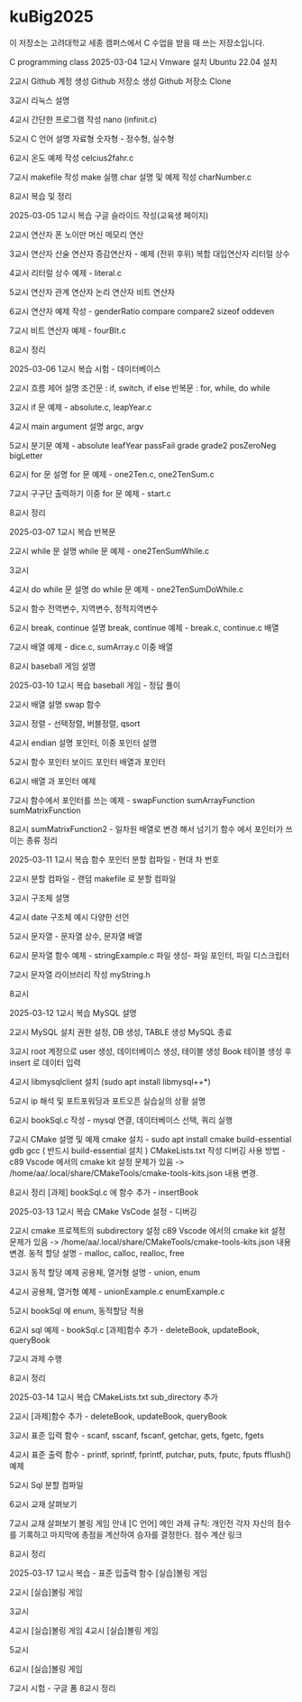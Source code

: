 # kuBig2025
이 저장소는 고려대학교 세종 캠퍼스에서 C 수업을 받을 때 쓰는 저장소입니다.

C programming class
2025-03-04
1교시
Vmware 설치
Ubuntu 22.04 설치

2교시
Github 계정 생성
Github 저장소 생성
Github 저장소 Clone

3교시
리눅스 설명

4교시
간단한 프로그램 작성 nano (infinit.c)

5교시
C 언어 설명
자료형
숫자형 - 정수형, 실수형

6교시
온도 예제 작성 celcius2fahr.c

7교시
makefile 작성
make 실행
char 설명 및 예제 작성 charNumber.c

8교시
복습 및 정리


2025-03-05
1교시
복습
구글 슬라이드 작성(교육생 페이지)

2교시
연산자
폰 노이만 머신
메모리 연산

3교시
연산자
산술 연산자
증감연산자 - 예제 (전위 후위)
복합 대입연산자
리터럴 상수

4교시
리터럴 상수 예제 - literal.c

5교시
연산자
관계 연산자
논리 연산자
비트 연산자

6교시
연산자 예제 작성 - genderRatio compare compare2 sizeof oddeven

7교시
비트 연산자 예제 - fourBIt.c

8교시
정리


2025-03-06
1교시
복습
시험 - 데이터베이스

2교시
흐름 제어 설명
조건문 : if, switch, if else
반복문 : for, while, do while

3교시
if 문 예제 - absolute.c, leapYear.c

4교시
main argument 설명 argc, argv

5교시
분기문 예제 - absolute leafYear passFail grade grade2 posZeroNeg bigLetter

6교시
for 문 설명
for 문 예제 - one2Ten.c, one2TenSum.c

7교시
구구단 출력하기
이중 for 문 예제 - start.c

8교시
정리



2025-03-07
1교시
복습
반복문

2교시
while 문 설명
while 문 예제 - one2TenSumWhile.c

3교시

4교시
do while 문 설명
do while 문 예제 - one2TenSumDoWhile.c

5교시
함수
전역변수, 지역변수, 정적지역변수

6교시
break, continue 설명
break, continue 예제 - break.c, continue.c
배열

7교시
배열 예제 - dice.c, sumArray.c
이중 배열

8교시
baseball 게임 설명


2025-03-10
1교시
복습
baseball 게임 - 정답 풀이

2교시
배열 설명
swap 함수

3교시
정렬 - 선택정렬, 버블정렬, qsort

4교시
endian 설명
포인터, 이중 포인터 설명

5교시
함수 포인터
보이드 포인터
배열과 포인터

6교시
배열 과 포인터 예제

7교시
함수에서 포인터를 쓰는 예제 - swapFunction sumArrayFunction sumMatrixFunction

8교시
sumMatrixFunction2 - 일차원 배열로 변경 해서 넘기기
함수 에서 포인터가 쓰이는 종류 정리



2025-03-11
1교시
복습
함수 포인터
분할 컴파일 - 현대 차 번호

2교시
분할 컴파일 - 랜덤
makefile 로 분할 컴파일

3교시
구조체 설명

4교시
date 구조체 예시
다양한 선언

5교시
문자열 - 문자열 상수, 문자열 배열

6교시
문자열 함수 예제 - stringExample.c
파일 생성- 파일 포인터, 파일 디스크립터

7교시
문자열 라이브러리 작성
myString.h

8교시



2025-03-12
1교시
복습
MySQL 설명

2교시
MySQL 설치
권한 설정, DB 생성, TABLE 생성
MySQL 종료

3교시
root 계정으로 user 생성, 데이터베이스 생성, 테이블 생성
Book 테이블 생성 후 insert 로 데이터 입력

4교시
libmysqlclient 설치 (sudo apt install libmysql++*)

5교시
ip 해석 및 포트포워딩과 포트오픈 실습실의 상황 설명

6교시
bookSql.c 작성 - mysql 연결, 데이터베이스 선택, 쿼리 실행

7교시
CMake 설명 및 예제
cmake 설치 - sudo apt install cmake build-essential gdb gcc ( 반드시 build-essential 설치 )
CMakeLists.txt 작성
디버깅 사용 방법 - c89 Vscode 에서의 cmake kit 설정 문제가 있음 -> /home/aa/.local/share/CMakeTools/cmake-tools-kits.json 내용 변경.

8교시
정리
[과제] bookSql.c 에 함수 추가 - insertBook



2025-03-13
1교시
복습
CMake VsCode 설정 - 디버깅

2교시
cmake 프로젝트의 subdirectory 설정
c89 Vscode 에서의 cmake kit 설정 문제가 있음 -> /home/aa/.local/share/CMakeTools/cmake-tools-kits.json 내용 변경.
동적 할당 설명 - malloc, calloc, realloc, free

3교시
동적 할당 예제
공용체, 열거형 설명 - union, enum

4교시
공용체, 열거형 예제 - unionExample.c enumExample.c

5교시
bookSql 에 enum, 동적할당 적용

6교시
sql 예제 - bookSql.c
[과제]함수 추가 - deleteBook, updateBook, queryBook

7교시
과제 수행

8교시
정리



2025-03-14
1교시
복습
CMakeLists.txt sub_directory 추가

2교시
[과제]함수 추가 - deleteBook, updateBook, queryBook

3교시
표준 입력 함수 - scanf, sscanf, fscanf, getchar, gets, fgetc, fgets

4교시
표준 출력 함수 - printf, sprintf, fprintf, putchar, puts, fputc, fputs
fflush() 예제

5교시
Sql 분할 컴파일

6교시
교재 살펴보기

7교시
교재 살펴보기
볼링 게임 안내 [C 언어] 메인 과제
규칙: 개인전
각자 자신의 점수를 기록하고 마지막에 총점을 계산하여 승자를 결정한다.
점수 계산 링크

8교시
정리



2025-03-17
1교시
복습 - 표준 입출력 함수
[실습]볼링 게임

2교시
[실습]볼링 게임

3교시

4교시
[실습]볼링 게임
4교시
[실습]볼링 게임

5교시

6교시
[실습]볼링 게임

7교시
시험 - 구글 폼
8교시
정리
